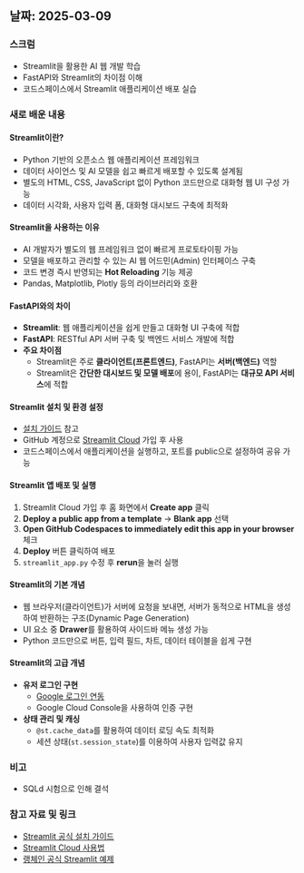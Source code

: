 ## 날짜: 2025-03-09  

### 스크럼  
- Streamlit을 활용한 AI 웹 개발 학습  
- FastAPI와 Streamlit의 차이점 이해  
- 코드스페이스에서 Streamlit 애플리케이션 배포 실습  

### 새로 배운 내용  
#### Streamlit이란?  
- Python 기반의 오픈소스 웹 애플리케이션 프레임워크  
- 데이터 사이언스 및 AI 모델을 쉽고 빠르게 배포할 수 있도록 설계됨  
- 별도의 HTML, CSS, JavaScript 없이 Python 코드만으로 대화형 웹 UI 구성 가능  
- 데이터 시각화, 사용자 입력 폼, 대화형 대시보드 구축에 최적화  

#### Streamlit을 사용하는 이유  
- AI 개발자가 별도의 웹 프레임워크 없이 빠르게 프로토타이핑 가능  
- 모델을 배포하고 관리할 수 있는 AI 웹 어드민(Admin) 인터페이스 구축  
- 코드 변경 즉시 반영되는 **Hot Reloading** 기능 제공  
- Pandas, Matplotlib, Plotly 등의 라이브러리와 호환  

#### FastAPI와의 차이  
- **Streamlit**: 웹 애플리케이션을 쉽게 만들고 대화형 UI 구축에 적합  
- **FastAPI**: RESTful API 서버 구축 및 백엔드 서비스 개발에 적합  
- **주요 차이점**  
  - Streamlit은 주로 **클라이언트(프론트엔드)**, FastAPI는 **서버(백엔드)** 역할  
  - Streamlit은 **간단한 대시보드 및 모델 배포**에 용이, FastAPI는 **대규모 API 서비스**에 적합  

#### Streamlit 설치 및 환경 설정  
- [설치 가이드](https://docs.streamlit.io/get-started/installation#summary-for-experts) 참고  
- GitHub 계정으로 [Streamlit Cloud](https://docs.streamlit.io/get-started/installation/community-cloud) 가입 후 사용  
- 코드스페이스에서 애플리케이션을 실행하고, 포트를 public으로 설정하여 공유 가능  

#### Streamlit 앱 배포 및 실행  
1. Streamlit Cloud 가입 후 홈 화면에서 **Create app** 클릭  
2. **Deploy a public app from a template** → **Blank app** 선택  
3. **Open GitHub Codespaces to immediately edit this app in your browser** 체크  
4. **Deploy** 버튼 클릭하여 배포  
5. `streamlit_app.py` 수정 후 **rerun**을 눌러 실행  

#### Streamlit의 기본 개념  
- 웹 브라우저(클라이언트)가 서버에 요청을 보내면, 서버가 동적으로 HTML을 생성하여 반환하는 구조(Dynamic Page Generation)  
- UI 요소 중 **Drawer**를 활용하여 사이드바 메뉴 생성 가능  
- Python 코드만으로 버튼, 입력 필드, 차트, 데이터 테이블을 쉽게 구현  

#### Streamlit의 고급 개념  
- **유저 로그인 구현**  
  - [Google 로그인 연동](https://docs.streamlit.io/develop/tutorials/authentication/google)  
  - Google Cloud Console을 사용하여 인증 구현  
- **상태 관리 및 캐싱**  
  - `@st.cache_data`를 활용하여 데이터 로딩 속도 최적화  
  - 세션 상태(`st.session_state`)를 이용하여 사용자 입력값 유지  

### 비고  
- SQLd 시험으로 인해 결석  

### 참고 자료 및 링크  
- [Streamlit 공식 설치 가이드](https://docs.streamlit.io/get-started/installation#summary-for-experts)  
- [Streamlit Cloud 사용법](https://docs.streamlit.io/get-started/installation/community-cloud)  
- [랭체인 공식 Streamlit 예제](https://github.com/langchain-ai/streamlit-agent)